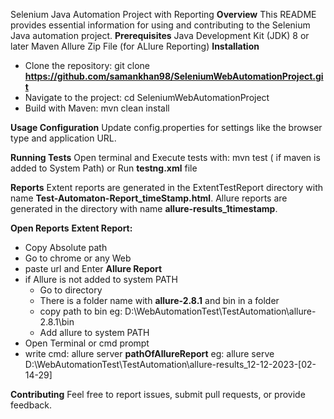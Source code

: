 Selenium Java Automation Project with Reporting 
**Overview**
This README provides essential information for using and contributing to the Selenium Java automation project.
**Prerequisites**
Java Development Kit (JDK) 8 or later
Maven
Allure Zip File (for ALlure Reporting)
**Installation**
- Clone the repository: git clone **https://github.com/samankhan98/SeleniumWebAutomationProject.git**
- Navigate to the project: cd SeleniumWebAutomationProject
- Build with Maven: mvn clean install

**Usage
Configuration**
Update config.properties for settings like the browser type and application URL.

**Running Tests**
Open terminal and Execute tests with: mvn test ( if maven is added to System Path) or  Run **testng.xml** file 

**Reports**
Extent reports are generated in the ExtentTestReport directory with name **Test-Automaton-Report_timeStamp.html**.
Allure reports are generated in the  directory with name **allure-results_1timestamp**.

**Open Reports**
**Extent Report:** 
 - Copy Absolute path
 - Go to chrome or any Web
 - paste url and Enter
**Allure Report**
- if Allure is not added to system PATH
  * Go to directory
  * There is a folder name with **allure-2.8.1** and bin in a folder
  * copy path to bin eg: D:\WebAutomationTest\TestAutomation\allure-2.8.1\bin
  * Add allure to system PATH
- Open Terminal or cmd prompt
- write cmd:  allure server **pathOfAllureReport**  eg: allure serve D:\WebAutomationTest\TestAutomation\allure-results_12-12-2023-[02-14-29]

**Contributing**
Feel free to report issues, submit pull requests, or provide feedback.
